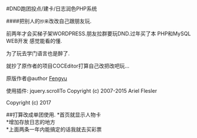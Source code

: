 #DND跑团投点/建卡/日志润色PHP系统  
 
####把别人的`抄来`改改自己跟朋友玩.  

前两年才会买梯子架WORDPRESS.朋友拉群要玩DND.过年买了本 PHP和MySQL WEB开发 感觉能看的懂.  

为了玩去学门语言也是醉了.  

就抄了原作者的项目COCEditor打算自己改把改吧玩...  

原版作者@author   [Fengyu](http://github.com/kazenohane/COCEditor)   

使用插件: jquery.scrollTo  Copyright (c) 2007-2015 Ariel Flesler

Copyright (c) 2017

##打算改成单团使用.
*首页就显示人物卡  
*增加存放日志的地方  
*上面两条一年内能搞定的话我就去买彩票
